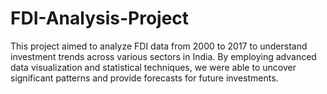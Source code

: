# FDI-Analysis-Project
This project aimed to analyze FDI data from 2000 to 2017 to understand investment trends across various sectors in India. By employing advanced data visualization and statistical techniques, we were able to uncover significant patterns and provide forecasts for future investments.
